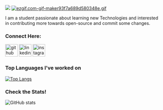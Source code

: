 ![](https://komarev.com/ghpvc/?username=SidharthSarangi&style=flat-square)
[![ezgif.com-gif-maker93f7a689d580348e.gif](https://s10.gifyu.com/images/ezgif.com-gif-maker93f7a689d580348e.gif)](https://gifyu.com/image/SSgpE)


I am a student passionate about learning new Technologies and interested in contributing more towards open-source and commit some changes.





### Connect Here:
[<img src='https://cdn.jsdelivr.net/npm/simple-icons@3.0.1/icons/github.svg' alt='github' height='40'>](https://github.com/SidharthSarangi)   [<img src='https://cdn.jsdelivr.net/npm/simple-icons@3.0.1/icons/linkedin.svg' alt='linkedin' height='40'>](https://www.linkedin.com/in/sidharth-sarangi-75332a228/)  [<img src='https://cdn.jsdelivr.net/npm/simple-icons@3.0.1/icons/instagram.svg' alt='instagram' height='40'>](https://www.instagram.com/sidharth.sarangi/)  

### Top Languages I've worked on
[![Top Langs](https://github-readme-stats.vercel.app/api/top-langs/?username=SidharthSarangi&theme=cobalt&show_icons=true)](https://github.com/anuraghazra/github-readme-stats)
### Check the Stats!
![GitHub stats](https://github-readme-stats.vercel.app/api?username=SidharthSarangi&theme=radical&show_icons=true)  

